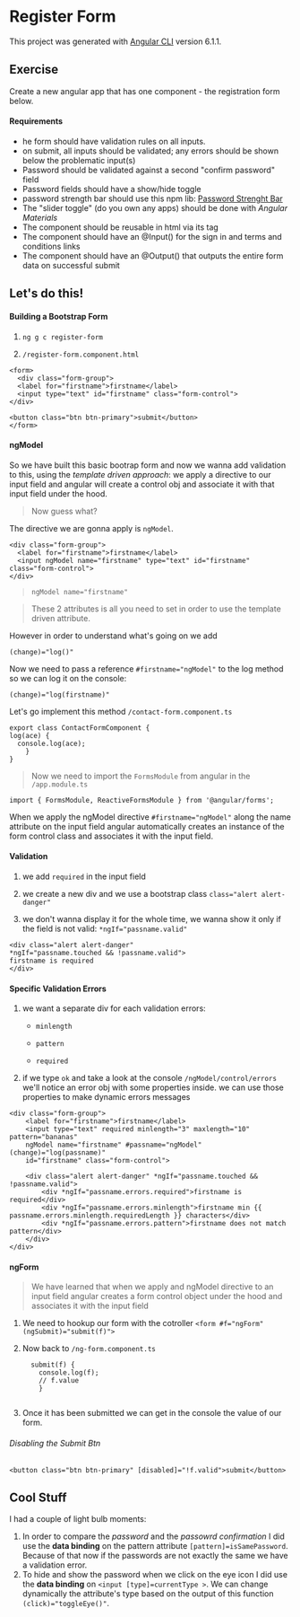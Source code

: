 # Register Form 

This project was generated with [Angular CLI](https://github.com/angular/angular-cli) version 6.1.1.

## Exercise
Create a new angular app that has one component - the registration form below.

#### Requirements

- he form should have validation rules on all inputs.
- on submit, all inputs should be validated; any errors should be shown below the problematic input(s)
- Password should be validated against a second "confirm password" field
- Password fields should have a show/hide toggle
- password strength bar should use this npm lib: [Password  Strenght Bar](https://www.npmjs.com/package/ng2-password-strength-bar ) 
- The "slider toggle" (do you own any apps) should be done with *Angular Materials*
- The component should be reusable in html via its tag <lib-register-form>
- The component should have an @Input() for the sign in and terms and conditions links
- The component should have an @Output() that outputs the entire form data on successful submit


## Let's do this!

#### Building a Bootstrap Form

1. `ng g c register-form`

2. `/register-form.component.html`

```
<form>
  <div class="form-group">
  <label for="firstname">firstname</label>
  <input type="text" id="firstname" class="form-control">
</div>

<button class="btn btn-primary">submit</button>
</form>
```


#### ngModel
So we have built this basic bootrap form and now we wanna add validation to this, using the *template driven approach*: we apply a directive to our  input field and angular will create a control obj and associate it with that input field under the hood. 
>Now guess what?

The directive we are gonna apply is `ngModel`.

```
<div class="form-group">
  <label for="firstname">firstname</label>
  <input ngModel name="firstname" type="text" id="firstname" class="form-control">
</div>
```

>`ngModel name="firstname"`

>These 2 attributes is all you need to set in order to use the template driven attribute.

However in order to understand what's going on we add 

`(change)="log()"`

Now we need to pass a reference  `#firstname="ngModel"` to the log method so we can log it on the console:

`(change)="log(firstname)"`


Let's go implement this method `/contact-form.component.ts`

```
export class ContactFormComponent {
log(ace) {
  console.log(ace);
  	}
}
```

>Now we need to import the `FormsModule` from angular in the `/app.module.ts`

`import { FormsModule, ReactiveFormsModule } from '@angular/forms';`

When we apply the ngModel directive `#firstname="ngModel"` along the name attribute on the input field angular automatically creates an instance of the form control class and associates it with the input field.

#### Validation
1. we add `required` in the input field

2. we create a new div and we use a bootstrap class `class="alert alert-danger"`

3. we don't wanna display it for the whole time, we wanna show it only if the field is not valid: `*ngIf="passname.valid"`

```
<div class="alert alert-danger" 
*ngIf="passname.touched && !passname.valid">
firstname is required
</div>
```


#### Specific Validation Errors

1. we want a separate div for each validation errors:

	- `minlength`
	
	- `pattern`
	
	- `required`
	 

2. if we type `ok` and take a look at the console `/ngModel/control/errors` we'll notice an error obj with some properties inside. we can use those properties to make dynamic errors messages

```
<div class="form-group">
	<label for="firstname">firstname</label>
	<input type="text" required minlength="3" maxlength="10" pattern="bananas"
	ngModel name="firstname" #passname="ngModel" (change)="log(passname)"
	id="firstname" class="form-control">
	
	<div class="alert alert-danger" *ngIf="passname.touched && !passname.valid">
		<div *ngIf="passname.errors.required">firstname is required</div>
		<div *ngIf="passname.errors.minlength">firstname min {{ passname.errors.minlength.requiredLength }} characters</div>
		<div *ngIf="passname.errors.pattern">firstname does not match pattern</div>
	</div>
</div>
```

#### ngForm
>We have learned that when we apply and ngModel directive to an input field angular creates a form control object under the hood and associates it with the input field

1. We need to hookup our form with the cotroller 
`<form #f="ngForm" (ngSubmit)="submit(f)">`

2. Now back to `/ng-form.component.ts`

	```
	  submit(f) {
		console.log(f);
		// f.value
	  	}
	  	
	```

3. Once it has been submitted we can get in the console the value of our form.
 

###### Disabling the Submit Btn


```
<button class="btn btn-primary" [disabled]="!f.valid">submit</button>
```

## Cool Stuff

I had a couple of light bulb moments:

1. In order to compare the *password* and the *passowrd confirmation* I did use the **data binding** on the pattern attribute `[pattern]=isSamePassword`. Because of that now if the passwords are not exactly the same we have a validation error.
2. To hide and show the password when we click on the eye icon I did use the **data binding** on `<input [type]=currentType >`. We can change dynamically the attribute's type based on the output of this function `(click)="toggleEye()"`.



